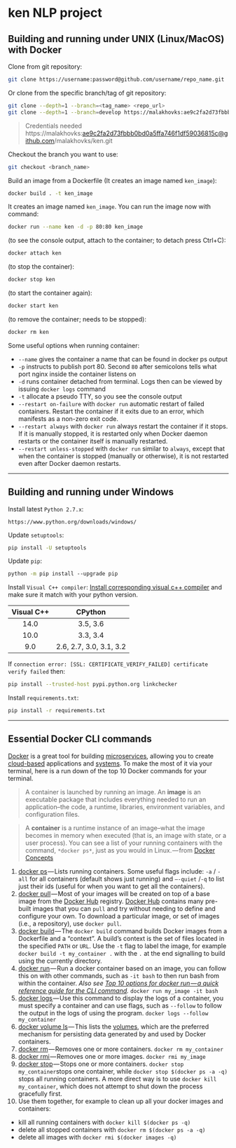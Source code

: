 # ken NLP project

## Building and running under UNIX (Linux/MacOS) with Docker

Clone from git repository:
```bash
git clone https://username:password@github.com/username/repo_name.git
```
Or clone from the specific branch/tag of git repository:

```bash
git clone --depth=1 --branch=<tag_name> <repo_url>
git clone --depth=1 --branch=develop https://malakhovks:ae9c2fa2d73fbbb0bd0a5ffa746f1df59036815c@github.com/malakhovks/ken.git
```
> Credentials needed
> https://malakhovks:ae9c2fa2d73fbbb0bd0a5ffa746f1df59036815c@github.com/malakhovks/ken.git

Checkout the branch you want to use:
```bash
git checkout <branch_name>
```

Build an image from a Dockerfile (It creates an image named `ken_image`):
```bash
docker build . -t ken_image
```
It creates an image named `ken_image`. You can run the image now with command:
```bash
docker run --name ken -d -p 80:80 ken_image
```

(to see the console output, attach to the container; to detach press Ctrl+C):
```bash
docker attach ken
```

(to stop the container):
```bash
docker stop ken
```

(to start the container again):
```bash
docker start ken
```

(to remove the container; needs to be stopped):
```bash
docker rm ken
```

Some useful options when running container:

* `--name` gives the container a name that can be found in docker ps output
* `-p` instructs to publish port 80. Second `80` after semicolons tells what port nginx inside the container listens on
* `-d` runs container detached from terminal. Logs then can be viewed by issuing `docker logs` command
* `-t` allocate a pseudo TTY, so you see the console output
* `--restart on-failure` with `docker run` automatic restart of failed containers. Restart the container if it exits due to an error, which manifests as a non-zero exit code.
* `--restart always` with `docker run` always restart the container if it stops. If it is manually stopped, it is restarted only when Docker daemon restarts or the container itself is manually restarted.
* `--restart unless-stopped` with `docker run` similar to `always`, except that when the container is stopped (manually or otherwise), it is not restarted even after Docker daemon restarts.

-------

## Building and running under Windows

Install latest `Python 2.7.x`:
```http
https://www.python.org/downloads/windows/
```
Update `setuptools`:
```bash
pip install -U setuptools
```
Update `pip`:
```bash
python -m pip install --upgrade pip
```
Install `Visual C++ compiler`:
[Install corresponding visual c++ compiler](https://wiki.python.org/moin/WindowsCompilers) and make sure it match with your python version.

| Visual C++ |         CPython         |
| :--------: | :---------------------: |
|    14.0    |        3.5, 3.6         |
|    10.0    |        3.3, 3.4         |
|    9.0     | 2.6, 2.7, 3.0, 3.1, 3.2 |

If `connection error: [SSL: CERTIFICATE_VERIFY_FAILED] certificate verify failed` then:
```bash
pip install --trusted-host pypi.python.org linkchecker
```
Install `requirements.txt`:
```bash
pip install -r requirements.txt
```

-------

## Essential Docker CLI commands

[Docker](https://www.docker.com/) is a great tool for building [microservices](https://pivotal.io/microservices), allowing you to create [cloud-based](https://www.docker.com/what-docker) applications and [systems](https://www.docker.com/what-docker). To make the most of it via your terminal, here is a run down of the top 10 Docker commands for your terminal.

> A container is launched by running an image. An **image** is an executable package that includes everything needed to run an application–the code, a runtime, libraries, environment variables, and configuration files.

> A **container** is a runtime instance of an image–what the image becomes in memory when executed (that is, an image with state, or a user process). You can see a list of your running containers with the command, `*docker ps*`, just as you would in Linux. — from [Docker Concepts](https://docs.docker.com/get-started/#docker-concepts)

1. [docker ps](https://docs.docker.com/engine/reference/commandline/ps/) — Lists running containers. Some useful flags include: `-a` / `-all` for all containers (default shows just running) and `—-quiet` /`-q` to list just their ids (useful for when you want to get all the containers).
2. [docker pull](https://docs.docker.com/engine/reference/commandline/pull/) — Most of your images will be created on top of a base image from the [Docker Hub](https://hub.docker.com/) registry. [Docker Hub](https://hub.docker.com/) contains many pre-built images that you can `pull` and try without needing to define and configure your own. To download a particular image, or set of images (i.e., a repository), use `docker pull`.
3. [docker build](https://docs.docker.com/engine/reference/commandline/build/) — The `docker build` command builds Docker images from a Dockerfile and a “context”. A build’s context is the set of files located in the specified `PATH` or `URL`. Use the `-t` flag to label the image, for example `docker build -t my_container .` with the `.` at the end signalling to build using the currently directory.
4. [docker run](https://docs.docker.com/engine/reference/run/) — Run a docker container based on an image, you can follow this on with other commands, such as `-it bash` to then run bash from within the container. *Also see* [*Top 10 options for docker run — a quick reference guide for the CLI command*](https://medium.com/the-code-review/top-10-docker-run-command-options-you-cant-live-without-a-reference-d256834e86c1)*.* `docker run my_image -it bash`
5. [docker logs ](https://docs.docker.com/engine/reference/commandline/logs/)— Use this command to display the logs of a container, you must specify a container and can use flags, such as `--follow` to follow the output in the logs of using the program. `docker logs --follow my_container`
6. [docker volume ls](https://docs.docker.com/engine/reference/commandline/volume_ls/) — This lists the [volumes](https://docs.docker.com/storage/volumes/), which are the preferred mechanism for persisting data generated by and used by Docker containers.
7. [docker rm](https://docs.docker.com/engine/reference/commandline/rm/) — Removes one or more containers. `docker rm my_container`
8. [docker rmi ](https://docs.docker.com/engine/reference/commandline/rmi/)— Removes one or more images. `docker rmi my_image`
9. [docker stop](https://docs.docker.com/engine/reference/commandline/stop/) — Stops one or more containers. `docker stop my_container`stops one container, while `docker stop $(docker ps -a -q)` stops all running containers. A more direct way is to use `docker kill my_container`, which does not attempt to shut down the process gracefully first.
10. Use them together, for example to clean up all your docker images and containers:

- kill all running containers with `docker kill $(docker ps -q)`
- delete all stopped containers with `docker rm $(docker ps -a -q)`
- delete all images with `docker rmi $(docker images -q)`